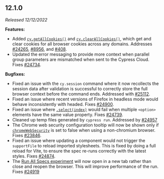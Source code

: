 ## 12.1.0

_Released 12/12/2022_

**Features:**

- Added [`cy.getAllCookies()`](/api/commands/getallcookies) and
  [`cy.clearAllCookies()`](/api/commands/clearallcookies), which get and clear
  cookies for all browser cookies across any domains. Addresses
  [#24265](https://github.com/cypress-io/cypress/issues/24265),
  [#8956](https://github.com/cypress-io/cypress/issues/8956), and
  [#408](https://github.com/cypress-io/cypress/issues/408).
- Updated the error messaging to provide more context when parallel group
  parameters are mismatched when sent to the Cypress Cloud. Fixes
  [#24734](https://github.com/cypress-io/cypress/issues/24734).

**Bugfixes:**

- Fixed an issue with the `cy.session` command where it now recollects the
  session data after validation is successful to correctly store the full
  browser context before the command ends. Addressed with
  [#25112](https://github.com/cypress-io/cypress/pull/25112).
- Fixed an issue where recent versions of Firefox in headless mode would behave
  inconsistently with headed. Fixes
  [#24900](https://github.com/cypress-io/cypress/issues/24900).
- Fixed an issue where [`.select(index)`](/api/commands/select#Index) would fail
  when multiple `<option>` elements have the same value property. Fixes
  [#24739](https://github.com/cypress-io/cypress/issues/24739).
- Cleaned up temp files generated by `cypress run`. Addressed by
  [#24957](https://github.com/cypress-io/cypress/pull/24957)
- The Chrome web security configuration tooltip will now be shown only if
  [`chromeWebSecurity`](/guides/guides/web-security#Disabling-Web-Security) is
  set to false when using a non-chromium browser. Fixes
  [#23846](https://github.com/cypress-io/cypress/issues/23846).
- Fixed an issue where updating a component would not trigger the `supportFile`
  to reload imported stylesheets. This is fixed by doing a full reload for Vite,
  to ensure the spec re-runs correctly with the latest styles. Fixes
  [#24874](https://github.com/cypress-io/cypress/issues/24874).
- The
  [Run All Specs experiment](https://docs.cypress.io/guides/references/experiments#End-to-End-Testing)
  will now open in a new tab rather than close and reopen the browser. This will
  improve performance of the run. Fixes
  [#24919](https://github.com/cypress-io/cypress/issues/24919)
